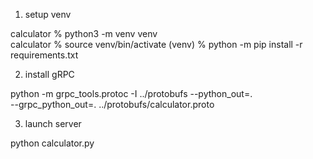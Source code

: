 1. setup venv

calculator % python3 -m venv venv    
calculator % source venv/bin/activate
(venv) % python -m pip install -r requirements.txt

2. install gRPC

python -m grpc_tools.protoc -I ../protobufs --python_out=. \
         --grpc_python_out=. ../protobufs/calculator.proto

3. launch server

python calculator.py